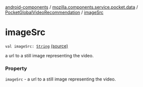 [android-components](../../index.md) / [mozilla.components.service.pocket.data](../index.md) / [PocketGlobalVideoRecommendation](index.md) / [imageSrc](./image-src.md)

# imageSrc

`val imageSrc: `[`String`](https://kotlinlang.org/api/latest/jvm/stdlib/kotlin/-string/index.html) [(source)](https://github.com/mozilla-mobile/android-components/blob/master/components/service/pocket/src/main/java/mozilla/components/service/pocket/data/PocketGlobalVideoRecommendation.kt#L29)

a url to a still image representing the video.

### Property

`imageSrc` - a url to a still image representing the video.